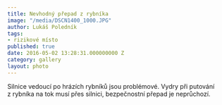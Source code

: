 ```yaml
---
title: Nevhodný přepad z rybníka
image: "/media/DSCN1400_1000.JPG"
author: Lukáš Poledník
tags:
- rizikové místo
published: true
date: 2016-05-02 13:28:31.000000000 Z
category: gallery
layout: photo
---
```

Silnice vedoucí po hrázích rybníků jsou problémové. Vydry při putování
z rybníka na tok musí přes silnici, bezpečnostní přepad je neprůchozí.
